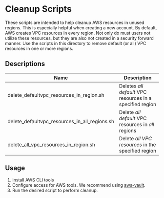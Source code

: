 # Cleanup Scripts

These scripts are intended to help cleanup AWS resources in unused regions. This is especially helpful when creating a new account. By default, AWS creates VPC resources in every region. Not only do must users not utilize these resources, but they are also not created in a security forward manner. Use the scripts in this directory to remove default (or all) VPC resources in one or more regions.

## Descriptions

| Name | Description |
|------|-------------|
| delete_defaultvpc_resources_in_region.sh | Deletes _all_ *default* VPC resources in a specified region |
| delete_defaultvpc_resources_in_all_regions.sh | Delete _all_ *default* VPC resources in _all_ regions |
| delete_all_vpc_resources_in_region.sh | Delete _all VPC resources_ in the specified region |

## Usage

1. Install AWS CLI tools
1. Configure access for AWS tools. We recommend using [aws-vault](https://github.com/99designs/aws-vault).
1. Run the desired script to perform cleanup.
